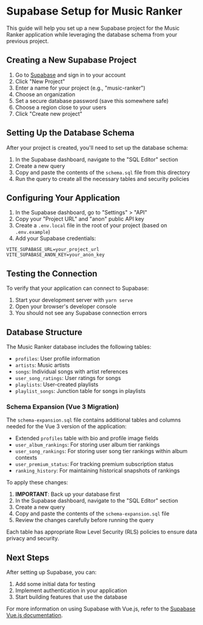 # Supabase Setup for Music Ranker

This guide will help you set up a new Supabase project for the Music Ranker application while leveraging the database schema from your previous project.

## Creating a New Supabase Project

1. Go to [Supabase](https://supabase.com/) and sign in to your account
2. Click "New Project"
3. Enter a name for your project (e.g., "music-ranker")
4. Choose an organization
5. Set a secure database password (save this somewhere safe)
6. Choose a region close to your users
7. Click "Create new project"

## Setting Up the Database Schema

After your project is created, you'll need to set up the database schema:

1. In the Supabase dashboard, navigate to the "SQL Editor" section
2. Create a new query
3. Copy and paste the contents of the `schema.sql` file from this directory
4. Run the query to create all the necessary tables and security policies

## Configuring Your Application

1. In the Supabase dashboard, go to "Settings" > "API"
2. Copy your "Project URL" and "anon" public API key
3. Create a `.env.local` file in the root of your project (based on `.env.example`)
4. Add your Supabase credentials:

```
VITE_SUPABASE_URL=your_project_url
VITE_SUPABASE_ANON_KEY=your_anon_key
```

## Testing the Connection

To verify that your application can connect to Supabase:

1. Start your development server with `yarn serve`
2. Open your browser's developer console
3. You should not see any Supabase connection errors

## Database Structure

The Music Ranker database includes the following tables:

- `profiles`: User profile information
- `artists`: Music artists
- `songs`: Individual songs with artist references
- `user_song_ratings`: User ratings for songs
- `playlists`: User-created playlists
- `playlist_songs`: Junction table for songs in playlists

### Schema Expansion (Vue 3 Migration)

The `schema-expansion.sql` file contains additional tables and columns needed for the Vue 3 version of the application:

- Extended `profiles` table with bio and profile image fields
- `user_album_rankings`: For storing user album tier rankings
- `user_song_rankings`: For storing user song tier rankings within album contexts
- `user_premium_status`: For tracking premium subscription status
- `ranking_history`: For maintaining historical snapshots of rankings

To apply these changes:

1. **IMPORTANT**: Back up your database first
2. In the Supabase dashboard, navigate to the "SQL Editor" section
3. Create a new query
4. Copy and paste the contents of the `schema-expansion.sql` file
5. Review the changes carefully before running the query

Each table has appropriate Row Level Security (RLS) policies to ensure data privacy and security.

## Next Steps

After setting up Supabase, you can:

1. Add some initial data for testing
2. Implement authentication in your application
3. Start building features that use the database

For more information on using Supabase with Vue.js, refer to the [Supabase Vue.js documentation](https://supabase.com/docs/guides/with-vue-3).

